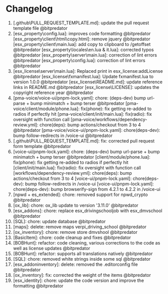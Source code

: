 # Changelog

<!-- ⚠⚠ Please follow the format provided ⚠⚠ -->
<!-- Always use "1." at the start instead of "2. " or "X. " as GitHub will auto renumber everything. -->
<!-- Use the following format below -->
<!--  1. [Changed Area] Title of changes - @github username  -->

<!-- Version 1.0.0 -->
1. [.github\PULL_REQUEST_TEMPLATE.md]: update the pull request template file @bitpredator
2. [esx_property\config.lua]: improves code formatting @bitpredator
   [esx_property\client\html\copy.html]: remove jquery @bitpredator
   [esx_property\client\main.lua]: add copy to clipboard to /getoffset @bitpredator
   [esx_property\locales\en.lua & it.lua]: corrected typos @bitpredator
   [esx_property\server\main.lua]: correction of lint errors @bitpredator
   [esx_property\config.lua]: correction of lint errors @bitpredator
3. [esx_license\server\main.lua]: Replaced print in esx_license:addLicense @bitpredator
   [esx_license\fxmanifest.lua]: Update fxmanifest.lua to version 1.0.0 @bitpredator
   [esx_license\README.md]: update reference links in README.md @bitpredator
   [esx_license\LICENSE]: updates the copyright reference year @bitpredator
4. [pma-voice/voice-ui/pnpm-lock.yaml]: chore: (deps-dev) bump url-parse + bump minimatch + bump terser @bitpredator
   [pma-voice/client/module/phone.lua]: fix(phone): fix getting re-added to radios if perfectly hit
   [pma-voice/client/init/main.lua]: fix(radio): fix oversight with function call
   [pma-voice/workflows/dependency-review.yml]: chore(deps): bump actions/checkout from 3 to 4 @bitpredator
   [pma-voice/voice-ui/pnpm-lock.yaml]: chore(deps-dev): bump follow-redirects in /voice-ui @bitpredator
5. [.github\PULL_REQUEST_TEMPLATE.md]: fix: corrected pull request form template @bitpredator
6. [voice-ui/pnpm-lock.yaml]: chore: (deps-dev) bump url-parse + bump minimatch + bump terser @bitpredator
   [client/module/phone.lua]: fix(phone): fix getting re-added to radios if perfectly hit
   [client/init/main.lua]: fix(radio): fix oversight with function call
   [workflows/dependency-review.yml]: chore(deps): bump actions/checkout from 3 to 4
   [voice-ui/pnpm-lock.yaml]: chore(deps-dev): bump follow-redirects in /voice-ui
   [voice-ui/pnpm-lock.yaml]: chore(deps-dev): bump browserify-sign from 4.2.1 to 4.2.2 in /voice-ui
7. [npwd + es_extended]: chore: removed support for npwd_crypto @bitpredator
8. [ox_lib]: chore: ox_lib update to version '3.11.0' @bitpredator
9. [esx_addons]: chore: replace esx_drivingschooljob with esx_dmvschool @bitpredator
10. [SQL]: chore: update database @bitpredator
11. [maps]: delete: remove maps verpi_driving_school @bitpredator
12. [ox_inventory]: chore: remove store dmvshool @bitpredator
13. [BasicItem]: chore: code cleanup and fixes @bitpredator
14. [BOBHunt]: refactor: code cleaning, various corrections to the code as well as license updates @bitpredator
15. [BOBHunt]: refactor: supports all translations natively @bitpredator
16. [SQL]: chore: removed white strings inside some sql @bitpredator
17. [esx_addoninventory]: delete: removed the .editorconfig file @bitpredator
18. [ox_inventory]: fix: corrected the weight of the items @bitpredator
19. [esx_identity]: chore: update the code version and improve the formatting @bitpredator